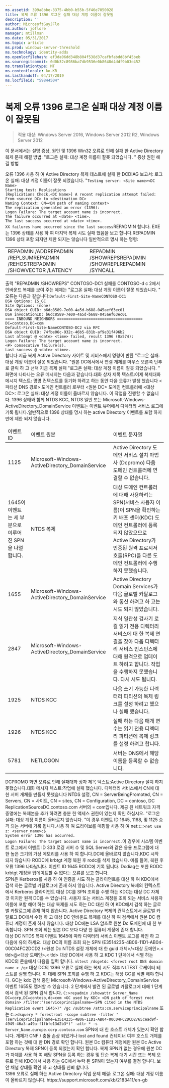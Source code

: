```yaml
---
ms.assetid: 399a8bbe-3375-4bb0-b55b-5f46e7050028
title: 복제 오류 1396 로그온 실패 대상 계정 이름이 잘못됨
description: ''
author: MicrosoftGuyJFlo
ms.author: joflore
manager: mtillman
ms.date: 05/31/2017
ms.topic: article
ms.prod: windows-server-threshold
ms.technology: identity-adds
ms.openlocfilehash: ef3da06dd348b804f538d37cafbfabdd8bf45beb
ms.sourcegitcommit: 0d0b32c8986ba7db9536e0b8648d4ddf9b03e452
ms.translationtype: MT
ms.contentlocale: ko-KR
ms.lasthandoff: 04/17/2019
ms.locfileid: "59844504"
---
```

# <a name="replication-error-1396-logon-failure-the-target-account-name-is-incorrect"></a>복제 오류 1396 로그온 실패 대상 계정 이름이 잘못됨

>적용 대상: Windows Server 2016, Windows Server 2012 R2, Windows Server 2012


<developerConceptualDocument xmlns="https://ddue.schemas.microsoft.com/authoring/2003/5" xmlns:xlink="https://www.w3.org/1999/xlink" xmlns:xsi="https://www.w3.org/2001/XMLSchema-instance" xsi:schemaLocation="https://ddue.schemas.microsoft.com/authoring/2003/5 http://clixdevr3.blob.core.windows.net/ddueschema/developer.xsd"> <introduction>
    <para>이 문서에서는 설명 증상, 원인 및 1396 Win32 오류로 인해 실패 한 Active Directory 복제 문제 해결 방법: "로그온 실패: 대상 계정 이름이 잘못 되었습니다. " </para>
    <list class="bullet">
      <listItem>
        <para>
          <link xlink:href="d3a01966-74c9-4c49-ba11-354b9acf7519#BKMK_Symptoms">증상</link>
        </para>
      </listItem> <listItem>
        <para>
          <link xlink:href="d3a01966-74c9-4c49-ba11-354b9acf7519#BKMK_Causes">원인</link>
        </para>
      </listItem> <listItem>
        <para>
          <link xlink:href="d3a01966-74c9-4c49-ba11-354b9acf7519#BKMK_Resolutions">해결 방법</link>
        </para>
      </listItem>
    </list>
  </introduction>
  <section address="BKMK_Symptoms">
    <title>증상</title>
    <content>
      <para />
      <list class="ordered">
<listItem><para>오류 1396 사용 하 여 Active Directory 복제 테스트에 실패 한 DCDIAG 보고서: 로그온 실패: 대상 계정 이름이 잘못 되었습니다. "</para><code>Testing server: &lt;Site name&gt;&lt;DC Name&gt;
Starting test: Replications
[Replications Check,&lt;DC Name&gt;] A recent replication attempt failed:
From &lt;source DC&gt; to &lt;destination DC&gt;
Naming Context: CN=&lt;DN path of naming context&gt;
<codeFeaturedElement>The replication generated an error (1396):
Logon Failure: The target account name is incorrect.</codeFeaturedElement>
The failure occurred at &lt;date&gt; &lt;time&gt;.
The last success occurred at &lt;date&gt; &lt;time&gt;.
XX failures have occurred since the last success</code></listItem><listItem><para>REPADMIN 합니다. EXE는 1396 상태를 사용 하 여 마지막 복제 시도 실패 했음을 보고 합니다.</para><para>REPADMIN 1396 상태 포함 되지만 제한 되지는 않습니다 일반적으로 명시 하는 명령:</para><table xmlns:caps="https://schemas.microsoft.com/build/caps/2013/11"><tbody><tr><TD><list class="bullet"><listItem><para>REPADMIN /ADD</para></listItem><listItem><para>REPADMIN /REPLSUM</para></listItem><listItem><para>REPADMIN /REHOST</para></listItem><listItem><para>REPADMIN /SHOWVECTOR /LATENCY</para></listItem></list></TD><TD><list class="bullet"><listItem><para>REPADMIN /SHOWREPS</para></listItem><listItem><para>REPADMIN /SHOWREPL</para></listItem><listItem><para>REPADMIN /SYNCALL</para></listItem></list></TD></tr></tbody></table><para>출력 "REPADMIN /SHOWREPS" CONTOSO-DC1 실패를 CONTOSO-d c 2에서 인바운드 복제를 보여 주는 예제는 "로그온 실패: 대상 계정 이름이 잘못 되었습니다. " 오류는 다음과 같습니다:</para><code>Default-First-Site-NameCONTOSO-DC1
DSA Options: IS_GC 
Site Options: (none)
DSA object GUID: b6dc8589-7e00-4a5d-b688-045aef63ec01
DSA invocationID: b6dc8589-7e00-4a5d-b688-045aef63ec01
==== INBOUND NEIGHBORS ======================================
DC=contoso,DC=com
Default-First-Site-NameCONTOSO-DC2 via RPC
DSA object GUID: 74fbe06c-932c-46b5-831b-af9e31f496b2
Last attempt @ &lt;date&gt; &lt;time&gt; failed, <codeFeaturedElement>result 1396 (0x574):
Logon Failure: The target account name is incorrect.</codeFeaturedElement>
&lt;#&gt; consecutive failure(s).
Last success @ &lt;date&gt; &lt;time&gt;.
</code></listItem><listItem><para>합니다 <ui>지금 복제</ui> Active Directory 사이트 및 서비스에서 명령이 반환 "로그온 실패: 대상 계정 이름이 잘못 되었습니다. "</para><para>원본 DC에서에서 연결 개체를 마우스 오른쪽 단추로 클릭 하 고 선택 <ui>지금 복제</ui> 실패 "로그온 실패: 대상 계정 이름이 잘못 되었습니다. " 화면에 나타나는 오류 메시지는 다음과 같습니다.</para><para>대화 상자 제목 텍스트:</para><para>이제 복제</para><para>대화 메시지 텍스트: </para><para>명명 컨텍스트를 동기화 하려고 하는 동안 다음 오류가 발생 했습니다 &lt;파티션 DNS 경로&gt; 도메인 컨트롤러 로부터 &lt;원본 DC&gt; 도메인 컨트롤러에 &lt;대상 DC&gt;: 로그온 실패: 대상 계정 이름이 올바르지 않습니다. 이 작업을 진행할 수 없습니다. </para></listItem><listItem><para>1396 상태와 함께 NTDS KCC, NTDS 일반 또는 Microsoft-Windows-ActiveDirectory_DomainService 이벤트는 이벤트 뷰어에서 디렉터리 서비스 로그에 기록 됩니다.</para><para>일반적으로 1396 상태를 명시 하는 active Directory 이벤트를 포함 하지만에 제한 되지 않습니다.</para><table xmlns:caps="https://schemas.microsoft.com/build/caps/2013/11"><thead><tr><TD><para>이벤트 ID</para></TD><TD><para>이벤트 원본</para></TD><TD><para>이벤트 문자열</para></TD></tr></thead><tbody><tr><TD><para>1125</para></TD><TD><para>Microsoft-Windows-ActiveDirectory_DomainService</para></TD><TD><para>Active Directory 도메인 서비스 설치 마법사 (Dcpromo) 다음 도메인 컨트롤러에 연결할 수 없습니다.</para></TD></tr><tr><TD><para>1645</para><para>이 이벤트는 세 부분으로 이루어진 SPN을 나열합니다.</para></TD><TD><para>NTDS 복제</para></TD><TD><para>대상 도메인 컨트롤러에 대해 사용하려는 SPN(서비스 사용자 이름)이 SPN을 확인하는 키 배포 센터(KDC) 도메인 컨트롤러에 등록되지 않았으므로 Active Directory가 인증된 원격 프로시저 호출(RPC)을 다른 도메인 컨트롤러에 수행하지 못했습니다.</para></TD></tr><tr><TD><para>1655</para></TD><TD><para>Microsoft-Windows-ActiveDirectory_DomainService</para></TD><TD><para>Active Directory Domain Services가 다음 글로벌 카탈로그와 통신 하려고 하 고는 시도 되지 않았습니다.</para></TD></tr><tr><TD><para>2847</para></TD><TD><para>Microsoft-Windows-ActiveDirectory_DomainService</para></TD><TD><para>지식 일관성 검사기 로컬 읽기 전용 디렉터리 서비스에 대 한 복제 연결을 찾아 다음 디렉터리 서비스 인스턴스에 대해 원격으로 업데이트 하려고 합니다. 작업을 수행하지 못했습니다. 다시 시도 됩니다.</para></TD></tr><tr><TD><para>1925</para></TD><TD><para>NTDS KCC</para></TD><TD><para>다음 쓰기 가능한 디렉터리 파티션의 복제 링크를 설정 하려고 했으나 실패 했습니다.</para></TD></tr><tr><TD><para>1926</para></TD><TD><para>NTDS KCC</para></TD><TD><para>실패 하는 다음 매개 변수는 읽기 전용 디렉터리 파티션에 복제 링크를 설정 하려고 합니다.</para></TD></tr><tr><TD><para>5781</para></TD><TD><para>NETLOGON</para></TD><TD><para> 서버는 DNS에서 해당 이름을 등록할 수 없습니다.</para></TD></tr></tbody></table></listItem><listItem><para>DCPROMO 화면 오류로 인해 실패</para><para>대화 상자 제목 텍스트:</para><para>Active Directory 설치 하지 못했습니다.</para><para>대화 메시지 텍스트:</para><para>작업에 실패 했습니다. 디렉터리 서비스에서 CN에 대 한 서버 개체를 만들지 못했습니다 NTDS 설정, CN = ServerBeingPromoted, CN = Servers, CN = 사이트, CN = sites, CN = Configuration, DC = contoso, DC ReplicationSourceDC.contoso.com 서버의 = com입니다. </para><para>제공 된 네트워크 자격 증명에는 복제본을 추가 하려면 충분 한 액세스 권한이 있는지 확인 하십시오. </para><para>
"로그온 실패: 대상 계정 이름이 올바르지 않습니다. "</para><para>이 경우 이벤트 ID 1645, 1168, 및 1125 승격 되는 서버에 기록 됩니다.</para></listItem><listItem><para>사용 하 여 드라이브를 매핑할 <embeddedLabel>사용 하 여 net</embeddedLabel>:</para><code>C:&gt;net use z: &lt;server_name&gt;c$
System error 1396 has occurred.
Logon Failure: The target account name is incorrect.</code><para>이 경우에 시스템 이벤트 로그에서 이벤트 ID 333 로깅 서버 수 및 SQL Server와 같은 응용 프로그램에 대 한 높은 크기의 가상 메모리를 사용 하 여 합니다.</para></listItem><listItem><para>DC에 올바르지 않습니다.</para></listItem><listItem><para>KDC 시작 되지 않습니다 RODC에 krbtgt 계정 복원 후 rodc를 삭제 했습니다. 예를 들어, 복원 후 오류 1396 나타납니다. </para><para>
이벤트 ID 1645 RODC에 기록 됩니다. </para><para>
Dcdiag는 또한 RODC krbtgt 계정을 업데이트할 수 없다는 오류를 보고 합니다. </para></listItem>
</list>
    </content>
  </section>
  <section address="BKMK_Causes">
    <title>원인</title>
    <content>
      <para />
      <list class="ordered">
        <listItem>
          <para>SPN은 Kerberos를 사용 하 여 인증을 시도 하는 클라이언트를 대신 하 여 KDC에서 검색 하는 글로벌 카탈로그에 존재 하지 않습니다.</para>
          <para>Active Directory 복제의 컨텍스트에서 Kerberos 클라이언트 대상 DC를 SPN 조회를 수행 하는 KDC는 대상 DC 자체 것 이지만 원격 DC를 수 있습니다.</para>
        </listItem>
        <listItem>
          <para>사용자 또는 서비스 계정을 조회 되는 서비스 사용자 이름에 포함 해야 하는 대상 복제를 시도 하는 DC 대신 하 여 KDC에서 검색 하는 글로벌 카탈로그에 존재 하지 않습니다.</para>
          <para>Active Directory 복제의 컨텍스트에서 글로벌 카탈로그 DC에서 수행 하 고 대상 DC 인바운드 복제를 대신 하 여 검색에서 원본 DC 컴퓨터 계정이 존재 하지 않습니다.</para>
        </listItem>
        <listItem>
          <para>대상 DC에는 LSA 암호로 원본 Dc 도메인에 대 한 부족합니다.</para>
        </listItem>
        <listItem>
          <para>SPN 조회 되는 원본 DC 보다 다양 한 컴퓨터 계정에 존재 합니다.</para>
        </listItem>
      </list>
    </content>
  </section>
  <section address="BKMK_Resolutions">
    <title>해결 방법</title>
    <content>
      <list class="ordered">
        <listItem>
          <para>대상 DC NTDS 복제 이벤트 1645에 따라 디렉터리 서비스 이벤트 로그를 확인 하 고 다음에 유의 하세요.</para>
          <para>대상 DC의 이름</para>
          <para>조회 되는 SPN (E3514235-4B06-11D1-AB04-00C04FC2DCD2 /&lt;원본 Dc NTDS 설정 개체에 대 한 guid 개체&gt;/&lt;대상 도메인&gt;.&lt; tld&gt;@&lt;대상 도메인&gt;.&lt; tld&gt;</para>
          <para>대상 DC에서 사용 하 고 KDC</para>
        </listItem>
        <listItem>
          <para>1 단계에서 식별 하는 KDC의 콘솔에서 다음을 입력 합니다. </para>
          <code>nltest /dsgetdc &lt;forest root DNS domain name &gt; /gc</code>
          <para>대상 DC의 1396 오류로 실패 하는 복제 시도 직후 NLTEST 로케이터 테스트를 실행 합니다. </para>
          <para>이 대해 SPN 조회를 수행 하 고 KDC는 해당 GC를 식별 해야 합니다. </para>
          <para>GC는 kdc 검색 중인 Microsoft-Windows-ActiveDirectory_DomainService 이벤트 1655도 캡처할 수 있습니다.</para>
        </listItem>
        <listItem>
          <para>2 단계에서 발견 된 글로벌 카탈로그에 대해 1 단계에서 검색 된 SPN 검색 합니다.</para>
          <code>C:&gt;repadmin /showattr Server_Name DC=corp,DC=contoso,dc=com &lt;GC used by KDC&gt; &lt;DN path of forest root domain&gt; /filter:"(serviceprincipalname=&lt;SPN cited in the NTDS Replication event 1645&gt;)" /gc /subtree /atts:cn,serviceprincipalname</code>
          <para>또는</para>
          <code>C:&gt;dsquery * forestroot -scope subtree -filter "(serviceprincipalname=E3514235-4B06-11D1-AB04-00C04FC2DCD2/65cead9f-4949-46a3-a49a-f1fbfe13d2b3*)" -attr * -s Server_Name.europe.corp.contoso.com</code>
          <para>SPN에 대 한 호스트 개체가 있는지 확인 합니다.</para>
          <para>개체가 CNF / 충돌 손상 되었거나 lost and found 컨테이너 여부 호스트 개체를 포함 하는 것에 대 한 DN 경로 확인 합니다.</para>
          <para>원본 Dc 컴퓨터 계정에만 원본 Dc Active Directory 복제 SPN이 등록 되었는지 확인 합니다.</para>
          <para>복제 SPN가 없는 경우에 원본 DC가 자체를 사용 하 여 해당 SPN을 등록 하는 경우 및 단순 복제 대기 시간 또는 복제 오류로 인해 KDC에서 사용 하는 GC에서 누락 된 SPN이 있는지 여부를 결정 합니다.</para>
        </listItem>
        <listItem>
          <para>보안 채널 상태를 확인 하 고 상태를 신뢰 합니다.</para>
        </listItem>
      </list>
    </content>
  </section>
  <relatedTopics>
    <externalLink>
      <linkText>1396 오류로 실패 하는 Active Directory 작업 문제 해결: 로그온 실패: 대상 계정 이름이 올바르지 않습니다.</linkText>
      <linkUri>https://support.microsoft.com/kb/2183411/en-gb</linkUri>
    </externalLink>
  </relatedTopics>
</developerConceptualDocument>


